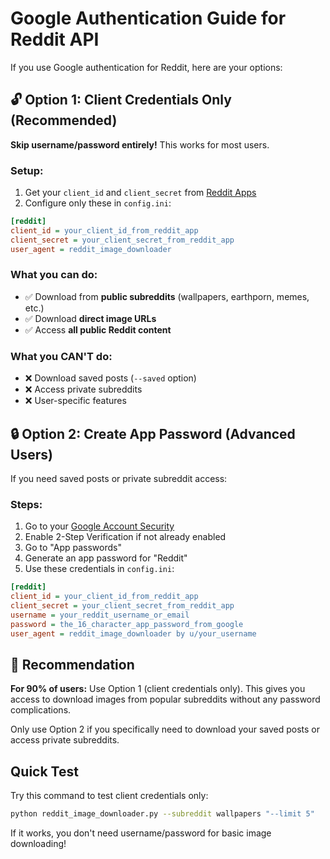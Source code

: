 # Google Authentication Guide for Reddit API

If you use Google authentication for Reddit, here are your options:

## 🔓 Option 1: Client Credentials Only (Recommended)

**Skip username/password entirely!** This works for most users.

### Setup:
1. Get your `client_id` and `client_secret` from [Reddit Apps](https://www.reddit.com/prefs/apps)
2. Configure only these in `config.ini`:

```ini
[reddit]
client_id = your_client_id_from_reddit_app
client_secret = your_client_secret_from_reddit_app
user_agent = reddit_image_downloader
```

### What you can do:
- ✅ Download from **public subreddits** (wallpapers, earthporn, memes, etc.)
- ✅ Download **direct image URLs**
- ✅ Access **all public Reddit content**

### What you CAN'T do:
- ❌ Download saved posts (`--saved` option)
- ❌ Access private subreddits
- ❌ User-specific features

## 🔒 Option 2: Create App Password (Advanced Users)

If you need saved posts or private subreddit access:

### Steps:
1. Go to your [Google Account Security](https://myaccount.google.com/security)
2. Enable 2-Step Verification if not already enabled
3. Go to "App passwords"
4. Generate an app password for "Reddit"
5. Use these credentials in `config.ini`:

```ini
[reddit]
client_id = your_client_id_from_reddit_app
client_secret = your_client_secret_from_reddit_app
username = your_reddit_username_or_email
password = the_16_character_app_password_from_google
user_agent = reddit_image_downloader by u/your_username
```

## 🎯 Recommendation

**For 90% of users:** Use Option 1 (client credentials only). This gives you access to download images from popular subreddits without any password complications.

Only use Option 2 if you specifically need to download your saved posts or access private subreddits.

## Quick Test

Try this command to test client credentials only:
```bash
python reddit_image_downloader.py --subreddit wallpapers "--limit 5"
```

If it works, you don't need username/password for basic image downloading!
